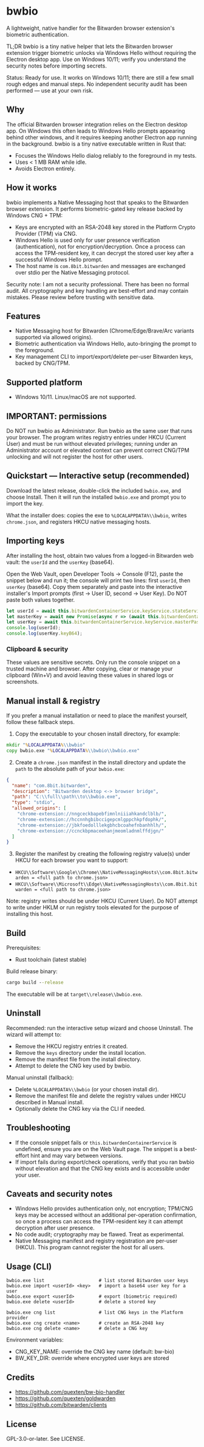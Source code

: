 # bwbio

A lightweight, native handler for the Bitwarden browser extension's biometric authentication.

TL;DR
bwbio is a tiny native helper that lets the Bitwarden browser extension trigger biometric unlocks via Windows Hello without requiring the Electron desktop app. Use on Windows 10/11; verify you understand the security notes before importing secrets.

Status: Ready for use. It works on Windows 10/11; there are still a few small rough edges and manual steps. No independent security audit has been performed — use at your own risk.

## Why

The official Bitwarden browser integration relies on the Electron desktop app. On Windows this often leads to Windows Hello prompts appearing behind other windows, and it requires keeping another Electron app running in the background. bwbio is a tiny native executable written in Rust that:

- Focuses the Windows Hello dialog reliably to the foreground in my tests.
- Uses < 1 MB RAM while idle.
- Avoids Electron entirely.

## How it works

bwbio implements a Native Messaging host that speaks to the Bitwarden browser extension. It performs biometric-gated key release backed by Windows CNG + TPM:

- Keys are encrypted with an RSA-2048 key stored in the Platform Crypto Provider (TPM) via CNG.
- Windows Hello is used only for user presence verification (authentication), not for encryption/decryption. Once a process can access the TPM-resident key, it can decrypt the stored user key after a successful Windows Hello prompt.
- The host name is `com.8bit.bitwarden` and messages are exchanged over stdio per the Native Messaging protocol.

Security note: I am not a security professional. There has been no formal audit. All cryptography and key handling are best-effort and may contain mistakes. Please review before trusting with sensitive data.

## Features

- Native Messaging host for Bitwarden (Chrome/Edge/Brave/Arc variants supported via allowed origins).
- Biometric authentication via Windows Hello, auto-bringing the prompt to the foreground.
- Key management CLI to import/export/delete per-user Bitwarden keys, backed by CNG/TPM.

## Supported platform

- Windows 10/11. Linux/macOS are not supported.

## IMPORTANT: permissions

Do NOT run bwbio as Administrator. Run bwbio as the same user that runs your browser. The program writes registry entries under HKCU (Current User) and must be run without elevated privileges; running under an Administrator account or elevated context can prevent correct CNG/TPM unlocking and will not register the host for other users.

## Quickstart — Interactive setup (recommended)

Download the latest release, double-click the included `bwbio.exe`, and choose Install. Then it will run the installed `bwbio.exe` and prompt you to import the key.

What the installer does: copies the exe to `%LOCALAPPDATA%\\bwbio`, writes `chrome.json`, and registers HKCU native messaging hosts.

## Importing keys

After installing the host, obtain two values from a logged-in Bitwarden web vault: the `userId` and the `userKey` (base64).

Open the Web Vault, open Developer Tools → Console (F12), paste the snippet below and run it; the console will print two lines: first `userId`, then `userKey` (base64). Copy them separately and paste into the interactive installer's Import prompts (first -> User ID, second -> User Key). Do NOT paste both values together.

```javascript
let userId = await this.bitwardenContainerService.keyService.stateService.getActiveUserIdFromStorage();
let masterKey = await new Promise(async r => (await this.bitwardenContainerService.keyService.masterPasswordService.masterKey$(userId)).subscribe(v => r(v)));
let userKey = await this.bitwardenContainerService.keyService.masterPasswordService.decryptUserKeyWithMasterKey(masterKey, userId);
console.log(userId);
console.log(userKey.keyB64);
```

### Clipboard & security

These values are sensitive secrets. Only run the console snippet on a trusted machine and browser. After copying, clear or manage your clipboard (Win+V) and avoid leaving these values in shared logs or screenshots.

## Manual install & registry

If you prefer a manual installation or need to place the manifest yourself, follow these fallback steps.

1) Copy the executable to your chosen install directory, for example:

```cmd
mkdir "%LOCALAPPDATA%\\bwbio"
copy bwbio.exe "%LOCALAPPDATA%\\bwbio\\bwbio.exe"
```

2) Create a `chrome.json` manifest in the install directory and update the `path` to the absolute path of your `bwbio.exe`:

```json
{
  "name": "com.8bit.bitwarden",
  "description": "Bitwarden desktop <-> browser bridge",
  "path": "C:\\full\\path\\to\\bwbio.exe",
  "type": "stdio",
  "allowed_origins": [
    "chrome-extension://nngceckbapebfimnlniiiahkandclblb/",
    "chrome-extension://hccnnhgbibccigepcmlgppchkpfdophk/",
    "chrome-extension://jbkfoedolllekgbhcbcoahefnbanhhlh/",
    "chrome-extension://ccnckbpmaceehanjmeomladnmlffdjgn/"
  ]
}
```

3) Register the manifest by creating the following registry value(s) under HKCU for each browser you want to support:

- `HKCU\\Software\\Google\\Chrome\\NativeMessagingHosts\\com.8bit.bitwarden = <full path to chrome.json>`
- `HKCU\\Software\\Microsoft\\Edge\\NativeMessagingHosts\\com.8bit.bitwarden = <full path to chrome.json>`

Note: registry writes should be under HKCU (Current User). Do NOT attempt to write under HKLM or run registry tools elevated for the purpose of installing this host.

## Build

Prerequisites:
- Rust toolchain (latest stable)

Build release binary:

```cmd
cargo build --release
```

The executable will be at `target\\release\\bwbio.exe`.

## Uninstall

Recommended: run the interactive setup wizard and choose Uninstall. The wizard will attempt to:

- Remove the HKCU registry entries it created.
- Remove the `keys` directory under the install location.
- Remove the manifest file from the install directory.
- Attempt to delete the CNG key used by bwbio.

Manual uninstall (fallback):

- Delete `%LOCALAPPDATA%\\bwbio` (or your chosen install dir).
- Remove the manifest file and delete the registry values under HKCU described in Manual install.
- Optionally delete the CNG key via the CLI if needed.

## Troubleshooting

- If the console snippet fails or `this.bitwardenContainerService` is undefined, ensure you are on the Web Vault page. The snippet is a best-effort hint and may vary between versions.
- If import fails during export/check operations, verify that you ran bwbio without elevation and that the CNG key exists and is accessible under your user.

## Caveats and security notes

- Windows Hello provides authentication only, not encryption; TPM/CNG keys may be accessed without an additional per-operation confirmation, so once a process can access the TPM-resident key it can attempt decryption after user presence.
- No code audit; cryptography may be flawed. Treat as experimental.
- Native Messaging manifest and registry registration are per-user (HKCU). This program cannot register the host for all users.

## Usage (CLI)

```text
bwbio.exe list                    # list stored Bitwarden user keys
bwbio.exe import <userId> <key>   # import a base64 user key for a user
bwbio.exe export <userId>         # export (biometric required)
bwbio.exe delete <userId>         # delete a stored key

bwbio.exe cng list                # list CNG keys in the Platform provider
bwbio.exe cng create <name>       # create an RSA-2048 key
bwbio.exe cng delete <name>       # delete a CNG key
```

Environment variables:
- CNG_KEY_NAME: override the CNG key name (default: bw-bio)
- BW_KEY_DIR: override where encrypted user keys are stored

## Credits

- https://github.com/quexten/bw-bio-handler
- https://github.com/quexten/goldwarden
- https://github.com/bitwarden/clients

## License

GPL-3.0-or-later. See LICENSE.
